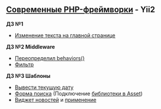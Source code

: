 ## [Современные PHP-фреймворки](#) - Yii2
**ДЗ №1** 
* [Изменение текста на главной странице](https://github.com/skiphog/profit-yii2/blob/master/views/site/index.php)

**ДЗ №2 Middleware**
* [Переопределил behaviors()](https://github.com/skiphog/profit-yii2/blob/master/controllers/TestVerifyController.php)
* [Фильтр](https://github.com/skiphog/profit-yii2/blob/master/components/Verify.php)

**ДЗ №3 Шаблоны**
* [Вывести текущую дату](https://github.com/skiphog/profit-yii2/blob/master/views/layouts/app.php#L34)
* [Форма поиска](https://github.com/skiphog/profit-yii2/blob/master/views/layouts/app.php#L26) (Подключение [библиотеки в Asset](https://github.com/skiphog/profit-yii2/blob/master/assets/AppAsset.php))
* [Виджет новостей](https://github.com/skiphog/profit-yii2/blob/master/components/NewsWidget.php) и [применение](https://github.com/skiphog/profit-yii2/blob/master/views/test-news/testNews.php)

